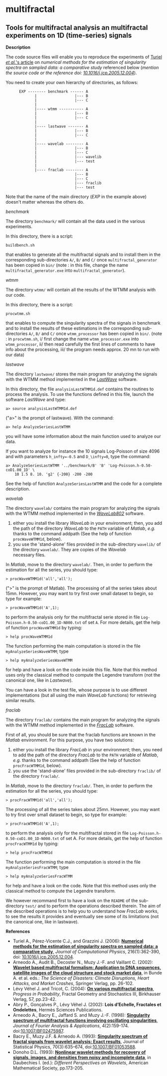multifractal
============

Tools for multifractal analysis an multifractal experiments on 1D (time-series) signals
---

**Description**

The code source files will enable you to reproduce the experiments of [Turiel _et al._'s article](References) on _numerical methods for the estimation of singularity spectra on sampled data: a comparative study_ referenced below (_mention the source code or the reference doi: [10.1016/j.jcp.2005.12.004](http://dx.doi.org/10.1016/j.jcp.2005.12.004)_).

You need to create your own hierarchy of directories, as follows:

          EXP -------- benchmark ------ A
                 |                 |--- B
                 |                 |--- C   
                 |          
                 |---- wtmm ----------- A     
                 |                 |--- B
                 |                 |--- C        
                 |          
                 |---- lastwave ------- A
                 |                 |--- B
                 |                 |--- C
                 |          
                 |---- wavelab -------- A
                 |                 |--- B
                 |                 |--- C
                 |                 |--- wavelib
                 |                 |--- test
                 |          
                 |---- fraclab -------- A
                                   |--- B
                                   |--- C
                                   |--- fraclib
                                   |--- test
 
Note that the name of the main directory (_EXP_ in the example above) doesn't matter whereas the others do.

*benchmark*

The directory `benchmark/` will contain all the data used in the various experiments. 

In this directory, there is a script:

	buildbench.sh 
that enables to generate all the multifractal signals and to install them in the corresponding sub-directories `A/`, `B/` and `C/` once `multifractal_generator` has been copied in `bin/` (note : in this file, change the name `multifractal_generator.exe` into `multifractal_generator`).

*wtmm*

The directory `wtmm/` will contain all the results of the WTMM analysis with our code.

In this directory, there is a script:

	procwtmm.sh
that enables to compute the singularity spectra of the signals in  benchmark and to install the results of these estimations in the corresponding sub-directories `A/`, `B/` and `C/` once `wtmm_processor` has been copied in `bin/`.
(note : in `procwtmm.sh`, 
   i/ first change the name `wtmm_processor.exe` into `wtmm_processor`, 
   ii/ then read carefully the first lines of comments to have info about the processing, 
  iii/ the program needs approx. 20 mn to run with our data)

*lastwave*

The directory `lastwave/` stores the main program for analyzing the signals with the WTMM method implemented in the [_LastWave_](LastWave) software.

In this directory, the file `analysisLastWTMM1d.def` contains the routines to process the analysis. To use the functions defined in this file, launch the software _LastWave_ and type:

 	a> source analysisLastWTMM1d.def
("a>" is the prompt of lastwave). With the command:

	a> help AnalyzeSeriesLastWTMM 
you will have some information about the main function used to analyze our data.

If you want to analyze for instance the 10 signals Log-Poisson of  size 4096 and with parameters `h_infty=-0.5` and `D_\infty=0`, type the command:

	a> AnalyzeSeriesLastWTMM '../benchmark/B' 'B' 'Log-Poisson.h-0.50-coD1.00_1D' \
		10 1.5 8. 10. 'g2' {-200} -200 -200 
See the help of function `AnalyzeSeriesLastWTMM` and the code for a complete description.

*wavelab*

The directory `wavelab/` contains the main program for analyzing the signals with the WTMM method implemented in the [_WaveLab802_][WaveLab850] software.

  1. either you install the library _WaveLab_ in your environment; then, you  add the path of the directory _WaveLab_ to the `PATH` variable of _Matlab_, _e.g._ thanks to the command addpath (See the help of function 
  `procWaveWTMM1d`, below).
  2. you use the 'stand-alone' files provided in the sub-directory
  `wavelib/` of the directory `wavelab/`. They are copies of the _Wavelab_  
  necessary files. 

In _Matlab_, move to the directory `wavelab/`. Then, in order to perform the estimation for all the series, you should type:

	> procWaveWTMM1d('all','all');
(">" is the prompt of Matlab). The processing of all the series takes about 15mn. However, you may want to try first over small dataset to begin, so type for example:

	> procWaveWTMM1d('A',1);
to perform the analysis only for the multifractal serie stored in file `Log-Poisson.h-0.50-coD1.00_1D-N000.txt` of set `A`. For more details, get the help of function `procWaveWTMM1d` by typing:

	> help procWaveWTMM1d
The function performing the main computation is stored in the file `myAnalyzeSeriesWaveWTMM`; type

	> help myAnalyzeSeriesWaveWTMM
for help and have a look on the code inside this file. Note that this method uses only the classical method to compute the Legendre transform (not the canonical one, like in _Lastwave_).

You can have a look in the test file, whose purpose is to use different implementations (but all using the main _WaveLab_ functions) for retrieving similar results.

*fraclab*

The directory `fraclab/` contains the main program for analyzing the signals with the WTMM method implemented in the [_FracLab_](FracLab) software.

First of all, you should be sure that the fraclab functions are known in the _Matlab_ environment. For this purpose, you have two solutions:

  1. either you install the library _FracLab_ in your environment; then, 
  you need to add the path of the directory _FracLab_ to the `PATH` variable 
  of _Matlab_, _e.g._ thanks to the command addpath (See the help of function 
  `procFracWTMM1d`, below).
  2. you use the 'stand-alone' files provided in the sub-directory 
  `fraclib/` of the directory `fraclab/`. 

In _Matlab_, move to the directory `fraclab/`. Then, in order to perform the estimation for all the series, you should type: 

	> procFracWTMM1d('all','all');
The processing of all the series takes about 25mn. However, you may want to try first over small dataset to begin, so type 
for example:

	> procFracWTMM1d('A',1); 
to perform the analysis only for the multifractal stored in file `Log-Poisson.h-0.50-coD1.00_1D-N000.txt` of set A. For more details, get the help of function `procFracWTMM1d` by typing:

	> help procFracWTMM1d
The function performing the main computation is stored in the file `myAnalyzeSeriesFracWTMM`; type

	> help myAnalyzeSeriesFracWTMM
for help and have a look on the code. Note that this method uses only the classical method to compute the Legendre transform.

We however recommand first to have a look on the `README` of the sub-directory `test/` and to perform the operations described therein.  The aim of the described operations is to help you to understand how _FracLab_ works, to see the results it provides and eventually see some of its limitations (not the canonical one, like in lastwave).

[LastWave]: http://www.cmap.polytechnique.fr/~bacry/LastWave/
[WaveLab850]: http://statweb.stanford.edu/~wavelab/
[FracLab]: https://project.inria.fr/fraclab/

**<a name="Reference"></a>References**

* Turiel A., Pérez-Vicente C.J., and Grazzini J. (2006): [**Numerical methods for the estimation of singularity spectra on sampled data: a comparative study**](http://www.sciencedirect.com/science/article/pii/S0021999105005565), _Journal of Computational Physics_, 216(1):362-390, doi: [10.1016/j.jcp.2005.12.004](http://dx.doi.org/10.1016/j.jcp.2005.12.004).
* Arneodo A., Audit B., Decoster N., Muzy J.-F. and Vaillant C. (2002): [**Wavelet based multifractal formalism: Application to DNA sequences, satellite images of the cloud structure and stock market data**](http://germain.its.maine.edu/~khalil/courses/MAT500/papers/arneodo_bookfractals_02.pdf), in Bunde A. et al. eds.: _The Science of Disasters: Climate Disruptions, Heart Attacks, and Market Crashes_, Springer Verlag, pp. 26-102. 
* Lévy Véhel J. and Tricot, C. (2004): [**On various multifractal spectra**](https://hal.inria.fr/inria-00559102/file/jlvctfinal.pdf), _Progress in Probability_, Fractal Geometry and Stochastics III, Birkhauser Verlag, 57, pp.23-42.
* Abry P., Gonçalves P., Lévy Véhel J. (2002): **Lois d’Echelle, Fractales et Ondelettes**, Hermès Sciences Publications.  
* Arneodo A., Bacry E., Jaffard S. and Muzy J.-F. (1998): [**Singularity spectrum of multifractal functions involving oscillating singularities**](http://link.springer.com/article/10.1007/BF02475987), _Journal of Fourier Analysis & Applications_, 4(2):159-174. doi:[10.1007/BF02475987](https:/doi.org/10.1007/BF02475987).
* Bacry E., Muzy J.F. & Arneodo A. (1993): [**Singularity spectrum of fractal signals from wavelet analysis: Exact results**](http://link.springer.com/article/10.1007/BF01053588), Journal of Statistical Physics, 70(3):635–674, doi:[10.1007/BF01053588](https:/doi.org/10.1007/BF01053588).
* Donoho D.L. (1993): [**Nonlinear wavelet methods for recovery of signals, images, and densities from noisy and incomplete data**](https://statistics.stanford.edu/sites/default/files/EFS%20NSF%20437.pdf), in Daubechies I. (ed.): _Different Perspectives on Wavelets_, American Mathematical Society, pp.173-205.
 
